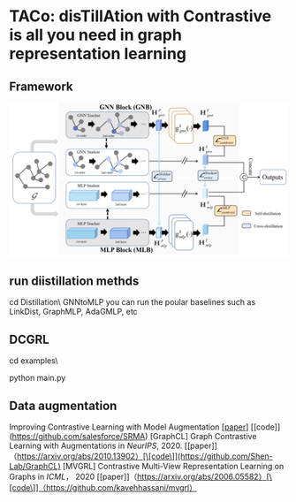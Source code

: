 # TACo: disTillAtion with Contrastive is all you need in graph representation learning

## Framework

![Framework](TACo.png)



## run diistillation methds
cd Distillation\ GNNtoMLP  you can run the poular baselines such as  LinkDist, GraphMLP, AdaGMLP, etc   



## DCGRL

cd examples\

python main.py



## Data augmentation

Improving Contrastive Learning with Model Augmentation [\[paper\]](https://arxiv.org/abs/2203.15508) [\[code\]] (https://github.com/salesforce/SRMA)
[GraphCL] Graph Contrastive Learning with Augmentations  in *NeurIPS*, 2020. [\[paper\]]（https://arxiv.org/abs/2010.13902）[\[code\]](https://github.com/Shen-Lab/GraphCL)
[MVGRL]  Contrastive Multi-View Representation Learning on Graphs  in *ICML*， 2020 [\[paper\]]（https://arxiv.org/abs/2006.05582）[\[code\]]（https://github.com/kavehhassani/mvgrl）